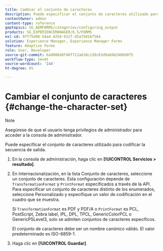 ```yaml
---
title: Cambiar el conjunto de caracteres
description: Puede especificar el conjunto de caracteres utilizado para codificar la secuencia de salida. Aprenda a cambiar el conjunto de caracteres.
contentOwner: admin
content-type: reference
geptopics: SG_AEMFORMS/categories/configuring_output
products: SG_EXPERIENCEMANAGER/6.5/FORMS
exl-id: 9ff75d98-54ad-425d-912f-d5a7501bf564
solution: Experience Manager, Experience Manager Forms
feature: Adaptive Forms
role: User, Developer
source-git-commit: 6a9806d8f40f711a610c130c63d9ab9b2460d075
workflow-type: tm+mt
source-wordcount: '144'
ht-degree: 6%

---
```


# Cambiar el conjunto de caracteres {#change-the-character-set}

>[!NOTE]
> 
> Asegúrese de que el usuario tenga privilegios de administrador para acceder a la consola de administrador.

Puede especificar el conjunto de caracteres utilizado para codificar la secuencia de salida.

1. En la consola de administración, haga clic en **[!UICONTROL Servicios > resultado]**.
1. En Internacionalización, en la lista Conjunto de caracteres, seleccione un conjunto de caracteres. Esta configuración depende de `TransformationFormat` y `PrintFormat` especificados a través de la API. Para especificar un conjunto de caracteres distinto de los enumerados, seleccione Personalizado y especifique un valor de codificación en el cuadro que se muestra.

   Si `TransformationFormat` es PDF y PDF/A o `PrintFormat` es PCL, PostScript, Zebra label, IPL, DPL, TPCL, GenericColorPCL o GenericPSLevel3, solo se admiten conjuntos de caracteres específicos.

   El conjunto de caracteres debe ser un nombre canónico válido. El valor predeterminado es ISO-8859-1.

1. Haga clic en **[!UICONTROL Guardar]**.
